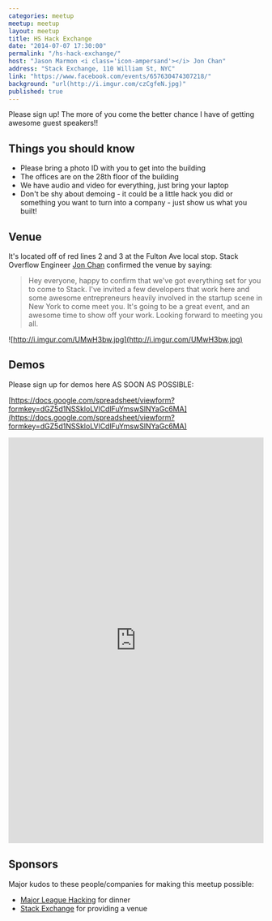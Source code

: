 ```yaml
---
categories: meetup
meetup: meetup
layout: meetup
title: HS Hack Exchange
date: "2014-07-07 17:30:00"
permalink: "/hs-hack-exchange/"
host: "Jason Marmon <i class='icon-ampersand'></i> Jon Chan"
address: "Stack Exchange, 110 William St, NYC"
link: "https://www.facebook.com/events/657630474307218/"
background: "url(http://i.imgur.com/czCgfeN.jpg)"
published: true
---
```


Please sign up! The more of you come the better chance I have of getting awesome guest speakers!!

## Things you should know

- Please bring a photo ID with you to get into the building
- The offices are on the 28th floor of the building
- We have audio and video for everything, just bring your laptop
- Don't be shy about demoing - it could be a little hack you did or something you want to turn into a company - just show us what you built!

## Venue

It's located off of red lines 2 and 3 at the Fulton Ave local stop. Stack Overflow Engineer [Jon Chan](https://www.facebook.com/photo.php?fbid=10202561732017815&set=gm.663291653741100&type=1&theater) confirmed the venue by saying:

> Hey everyone, happy to confirm that we've got everything set for you to come to Stack. I've invited a few developers that work here and some awesome entrepreneurs heavily involved in the startup scene in New York to come meet you. It's going to be a great event, and an awesome time to show off your work. Looking forward to meeting you all.


![http://i.imgur.com/UMwH3bw.jpg](http://i.imgur.com/UMwH3bw.jpg)

## Demos

Please sign up for demos here AS SOON AS POSSIBLE: 

[https://docs.google.com/spreadsheet/viewform?formkey=dGZ5d1NSSkloLVlCdlFuYmswSlNYaGc6MA](https://docs.google.com/spreadsheet/viewform?formkey=dGZ5d1NSSkloLVlCdlFuYmswSlNYaGc6MA)

<iframe src="https://docs.google.com/spreadsheet/viewform?formkey=dGZ5d1NSSkloLVlCdlFuYmswSlNYaGc6MA" style="height:800px;width:100%;border:none;" class="hidden-mobile"></iframe>

## Sponsors

Major kudos to these people/companies for making this meetup possible:

- [Major League Hacking](http://mlh.io/) for dinner
- [Stack Exchange](https://stackexchange.com/) for providing a venue